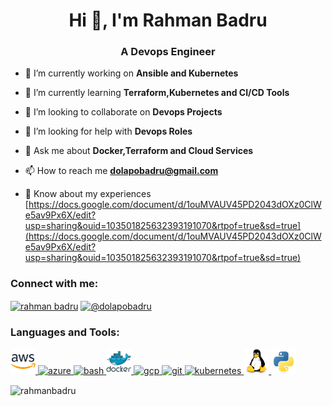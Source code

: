 <h1 align="center">Hi 👋, I'm Rahman Badru</h1>
<h3 align="center">A Devops Engineer</h3>

- 🔭 I’m currently working on **Ansible and Kubernetes**

- 🌱 I’m currently learning **Terraform,Kubernetes and CI/CD Tools**

- 👯 I’m looking to collaborate on **Devops Projects**

- 🤝 I’m looking for help with **Devops Roles**

- 💬 Ask me about **Docker,Terraform and Cloud Services**

- 📫 How to reach me **dolapobadru@gmail.com**

- 📄 Know about my experiences [https://docs.google.com/document/d/1ouMVAUV45PD2043dOXz0ClWe5av9Px6X/edit?usp=sharing&ouid=103501825632393191070&rtpof=true&sd=true](https://docs.google.com/document/d/1ouMVAUV45PD2043dOXz0ClWe5av9Px6X/edit?usp=sharing&ouid=103501825632393191070&rtpof=true&sd=true)

<h3 align="left">Connect with me:</h3>
<p align="left">
<a href="https://linkedin.com/in/rahman badru" target="blank"><img align="center" src="https://raw.githubusercontent.com/rahuldkjain/github-profile-readme-generator/master/src/images/icons/Social/linked-in-alt.svg" alt="rahman badru" height="30" width="40" /></a>
<a href="https://medium.com/@dolapobadru" target="blank"><img align="center" src="https://raw.githubusercontent.com/rahuldkjain/github-profile-readme-generator/master/src/images/icons/Social/medium.svg" alt="@dolapobadru" height="30" width="40" /></a>
</p>

<h3 align="left">Languages and Tools:</h3>
<p align="left"> <a href="https://aws.amazon.com" target="_blank" rel="noreferrer"> <img src="https://raw.githubusercontent.com/devicons/devicon/master/icons/amazonwebservices/amazonwebservices-original-wordmark.svg" alt="aws" width="40" height="40"/> </a> <a href="https://azure.microsoft.com/en-in/" target="_blank" rel="noreferrer"> <img src="https://www.vectorlogo.zone/logos/microsoft_azure/microsoft_azure-icon.svg" alt="azure" width="40" height="40"/> </a> <a href="https://www.gnu.org/software/bash/" target="_blank" rel="noreferrer"> <img src="https://www.vectorlogo.zone/logos/gnu_bash/gnu_bash-icon.svg" alt="bash" width="40" height="40"/> </a> <a href="https://www.docker.com/" target="_blank" rel="noreferrer"> <img src="https://raw.githubusercontent.com/devicons/devicon/master/icons/docker/docker-original-wordmark.svg" alt="docker" width="40" height="40"/> </a> <a href="https://cloud.google.com" target="_blank" rel="noreferrer"> <img src="https://www.vectorlogo.zone/logos/google_cloud/google_cloud-icon.svg" alt="gcp" width="40" height="40"/> </a> <a href="https://git-scm.com/" target="_blank" rel="noreferrer"> <img src="https://www.vectorlogo.zone/logos/git-scm/git-scm-icon.svg" alt="git" width="40" height="40"/> </a> <a href="https://kubernetes.io" target="_blank" rel="noreferrer"> <img src="https://www.vectorlogo.zone/logos/kubernetes/kubernetes-icon.svg" alt="kubernetes" width="40" height="40"/> </a> <a href="https://www.linux.org/" target="_blank" rel="noreferrer"> <img src="https://raw.githubusercontent.com/devicons/devicon/master/icons/linux/linux-original.svg" alt="linux" width="40" height="40"/> </a> <a href="https://www.python.org" target="_blank" rel="noreferrer"> <img src="https://raw.githubusercontent.com/devicons/devicon/master/icons/python/python-original.svg" alt="python" width="40" height="40"/> </a> </p>

<p><img align="center" src="https://github-readme-streak-stats.herokuapp.com/?user=rahmanbadru&" alt="rahmanbadru" /></p>

